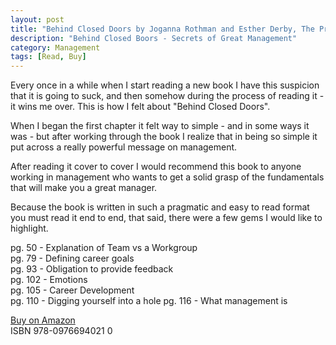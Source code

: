 ```yaml
---
layout: post
title: "Behind Closed Doors by Joganna Rothman and Esther Derby, The Pragmatic Bookshelf"
description: "Behind Closed Boors - Secrets of Great Management"
category: Management
tags: [Read, Buy]
---
```

Every once in a while when I start reading a new book I have this suspicion that it is going to suck, and then somehow during the process of reading it - it wins me over. This is how I felt about "Behind Closed Doors". 

When I began the first chapter it felt way to simple - and in some ways it was - but after working through the book I realize that in being so simple it put across a really powerful message on management. 

After reading it cover to cover I would recommend this book to anyone working in management who wants to get a solid grasp of the fundamentals that will make you a great manager.

Because the book is written in such a pragmatic and easy to read format you must read it end to end, that said, there were a few gems I would like to highlight.

pg. 50 - Explanation of Team vs a Workgroup  
pg. 79 - Defining career goals  
pg. 93 - Obligation to provide feedback  
pg. 102 - Emotions  
pg. 105 - Career Development  
pg. 110 - Digging yourself into a hole 
pg. 116 - What management is  

[Buy on Amazon](http://www.amazon.com/Behind-Closed-Doors-Management-Programmers/dp/0976694026/ref=reg_hu-rd_dp_img)  
ISBN  978-0976694021 0
